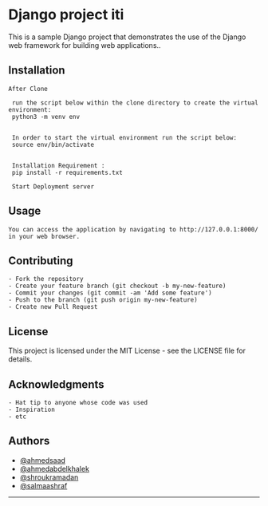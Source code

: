 
# Django project iti

This is a sample Django project that demonstrates the use of the Django web framework for building web applications..



## Installation


    After Clone
 
     run the script below within the clone directory to create the virtual environment:
     python3 -m venv env


     In order to start the virtual environment run the script below:
     source env/bin/activate


     Installation Requirement :
     pip install -r requirements.txt
	
     Start Deployment server

## Usage
	You can access the application by navigating to http://127.0.0.1:8000/ in your web browser.     

## Contributing
	- Fork the repository
	- Create your feature branch (git checkout -b my-new-feature)
	- Commit your changes (git commit -am 'Add some feature')
	- Push to the branch (git push origin my-new-feature)
	- Create new Pull Request
## License
This project is licensed under the MIT License - see the LICENSE file for details. 
## Acknowledgments

  	- Hat tip to anyone whose code was used
	- Inspiration
	- etc 
## Authors

- [@ahmedsaad](https://www.github.com/ahmedsaadx)
- [@ahmedabdelkhalek](https://github.com/abdelkhalek97)
- [@shroukramadan](https://github.com/ShroukRamadan)
- [@salmaashraf ](https://github.com/salmashraf)
--------------------------------------------------------------
